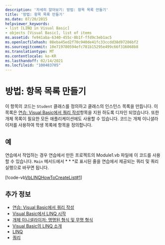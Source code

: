 ```yaml
---
description: '자세히 알아보기: 방법: 항목 목록 만들기'
title: '방법: 항목 목록 만들기'
ms.date: 07/20/2015
helpviewer_keywords:
- list [LINQ in Visual Basic]
- objects [Visual Basic], list of items
ms.assetid: fe941aba-6340-455c-8b1f-ffd9c3eb1ac5
ms.openlocfilehash: 88eba45ed2f70c940de41fc33ccdd38d97286bf2
ms.sourcegitcommit: 10e719780594efc781b15295e499c66f316068b8
ms.translationtype: MT
ms.contentlocale: ko-KR
ms.lasthandoff: 02/14/2021
ms.locfileid: "100483705"
---
```

# <a name="how-to-create-a-list-of-items"></a>방법: 항목 목록 만들기

이 항목의 코드는 `Student` 클래스를 정의하고 클래스의 인스턴스 목록을 만듭니다. 이 목록은 [연습: Visual Basic에서 쿼리 작성](walkthrough-writing-queries.md)항목을 지원 하도록 디자인 되었습니다. 또한 개체 목록이 필요한 모든 애플리케이션에도 사용할 수 있습니다. 코드는 개체 이니셜라이저를 사용하여 학생 목록에 항목을 정의합니다.  
  
## <a name="example"></a>예  

 연습에서 작업하는 경우 연습에서 만든 프로젝트의 Module1.vb 파일에 이 코드를 사용할 수 있습니다. `Main` 메서드에서 * * *로 표시된 줄을 연습에서 제공되는 쿼리 및 쿼리 실행으로 바꾸면 됩니다.  
  
 [!code-vb[VbLINQHowToCreateList#1](~/samples/snippets/visualbasic/VS_Snippets_VBCSharp/VbLINQHowToCreateList/VB/Class1.vb#1)]  
  
## <a name="see-also"></a>추가 정보

- [연습: Visual Basic에서 쿼리 작성](walkthrough-writing-queries.md)
- [Visual Basic에서 LINQ 시작](getting-started-with-linq.md)
- [개체 이니셜라이저: 명명된 형식 및 무명 형식](../../language-features/objects-and-classes/object-initializers-named-and-anonymous-types.md)
- [Visual Basic의 LINQ 소개](../../language-features/linq/introduction-to-linq.md)
- [LINQ](../../language-features/linq/index.md)
- [쿼리](../../../language-reference/queries/index.md)
